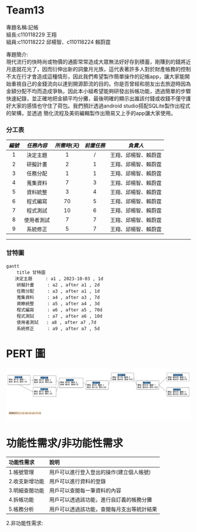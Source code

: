 # Team13
專題名稱:記帳  
組長:c110118229 王翔  
組員:c110118222 邱楊智、c110118224 賴蔚霆  

專題簡介:  
現代流行的快時尚或物價的通膨常常造成大眾無法好好存到積蓄，剛賺到的錢將近月底就花光了，因而衍伸出新的詞彙月光族，這代表著許多人對於財產帳務的控制不太在行才會造成這種情形，因此我們希望製作簡單操作的記帳app，讓大家能開始重視自己的金錢流向以達到開源節流的目的。你是否曾經和朋友出去旅遊時因為金額分配不均而造成爭執，因此本小組希望能夠研發出拆帳功能，透過簡單的步驟快速紀錄，並正確地把金額平均分攤，最後明確的顯示出誰該付錢或收錢不僅守護好大家的感情也守住了荷包。我們預計透過android studio搭配SQLite製作出程式的架構，並透過 
簡化流程及美術編輯製作出簡易又上手的app讓大家使用。  
### 分工表
|  *編號*  |  *任務內容*  |  *所需時(天)*  |  *前置任務*  |  *負責人*  |
| :------: |   :------:  |    :------:   |   :------:  |  :------:  |
|     1    |   決定主題   |       1       |      /      |王翔、邱楊智、賴蔚霆|
|     2    |   研擬計畫   |       2       |      1      |王翔、邱楊智、賴蔚霆|
|     3    |   任務分配   |       1       |      1      |王翔、邱楊智、賴蔚霆|
|     4    |   蒐集資料   |       7       |      3      |王翔、邱楊智、賴蔚霆|
|     5    |   資料統整   |       3       |      4      |王翔、邱楊智、賴蔚霆|
|     6    |   程式編寫   |       70      |      5      |王翔、邱楊智、賴蔚霆|
|     7    |   程式測試   |       10      |      6      |王翔、邱楊智、賴蔚霆|
|     8    |  使用者測試  |       7       |      7      |王翔、邱楊智、賴蔚霆|
|     9    |  系統修正    |       5       |      7      |王翔、邱楊智、賴蔚霆|
---
### 甘特圖
```mermaid
gantt
    title 甘特圖
　　決定主題     : a1 , 2023-10-03 , 1d
    研擬計畫     : a2 , after a1 , 2d
    任務分配     : a3 , after a1 , 1d
    蒐集資料     : a4 , after a3 , 7d
    資瞭統整     : a5 , after a4 , 3d
    程式編寫     : a6 , after a5 , 70d
    程式測試     : a7 , after a6 , 10d
    使用者測試   : a8 , after a7 ,7d
    系統修正     : a9 , after a7 , 5d
```
# PERT 圖
![pert](pert_diagram第13組.png "PERT圖") 

# 功能性需求/非功能性需求
| 功能性需求 | 說明 |
| :------ | :------ |
| 1.帳號管理 | 用戶可以進行登入登出的操作(建立個人帳號)|
| 2.收支新增功能 | 用戶可以進行資料的登錄|
| 3.明細查閱功能 | 用戶可以查閱每一筆資料的內容|
| 4.拆帳功能 | 用戶可以透過該功能，進行自訂義的帳務分攤|
| 5.帳務分析 | 用戶可以透過該功能，查閱每月支出等統計結果|

2.非功能性需求:



